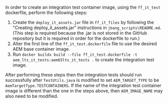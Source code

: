 In order to create an integration test container image, using the `ff_it_test` dockerfile, perform the following steps:

1. Create the `deploy_it_assets.jar` file in `ff_it_files` by following the "Creating deploy_it_assets.jar" instructions in `jbang_scripts\README.md`. 
(This step is required because the .jar is not stored in the GitHub repository but it is required in order for the dockerfile to run.)
2. Alter the first line of the `ff_it_test.dockerfile` file to use the desired AEM base container image.
3. Run `docker buildx build --file ff_it_test.dockerfile -t aem_lts_it_tests:aem65lts_it_tests .` to create the integration test image.

After performing these steps then the integration tests should run successfully after `TestUtils.java` is modified to set 
`AEM_TARGET_TYPE` to be `AemTargetType.TESTCONTAINERS`.  If the name of the integration test container image is
different than the one in the steps above, then `AEM_IMAGE_NAME` may also need to be modified.